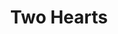 ---
pid: ch172
title: Two Hearts
location_transcription: MSB Area
coordinates: "[-75.163832913376, 39.954161768425]"
zipcode: '19147'
gen_neighborhood: South Philadelphia
neighborhood: Queen Village,Bella Vista,Pennsport,Italian Market
outside_phl: 
age: '30'
age_range: 30-39
instagram: 
image_file_name: ch_172.jpg
proposal_transcription: |-
  Child/adult holding hands. Both structures outlining various shapes/sizes of humans to show we are all //one// (the same at our core)
  [child and adult figures holding hands, multiple outlines. heart in the middle of both of them]
topic: Family,Unity,Love
topic_summary: 0, 0, 0
type: Sculpture Statue
keywords_other: 
credit: Stephanie Stoner
image_labels: 
twitter: 
facebook: 
permalink: "/monuments/ch172/"
layout: item-page
---